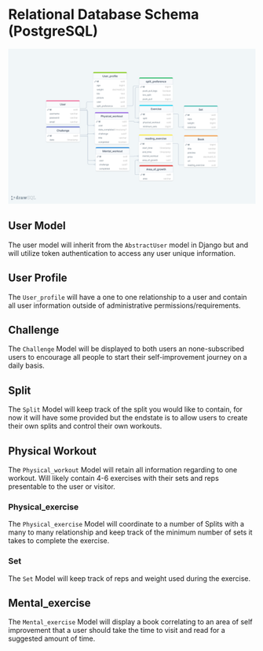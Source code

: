 # Relational Database Schema (PostgreSQL)

![SQL](../../../assets/db_schema.png)

## User Model

The user model will inherit from the `AbstractUser` model in Django but and will utilize token authentication to access any user unique information.

## User Profile

The `User_profile` will have a one to one relationship to a user and contain all user information outside of administrative permissions/requirements.

## Challenge

The `Challenge` Model will be displayed to both users an none-subscribed users to encourage all people to start their self-improvement journey on a daily basis.

## Split

The `Split` Model will keep track of the split you would like to contain, for now it will have some provided but the endstate is to allow users to create their own splits and control their own workouts.

## Physical Workout

The `Physical_workout` Model will retain all information regarding to one workout. Will likely contain 4-6 exercises with their sets and reps presentable to the user or visitor.

### Physical_exercise

The `Physical_exercise` Model will coordinate to a number of Splits with a many to many relationship and keep track of the minimum number of sets it takes to complete the exercise.

### Set

The `Set` Model will keep track of reps and weight used during the exercise.

## Mental_exercise

The `Mental_exercise` Model will display a book correlating to an area of self improvement that a user should take the time to visit and read for a suggested amount of time.
